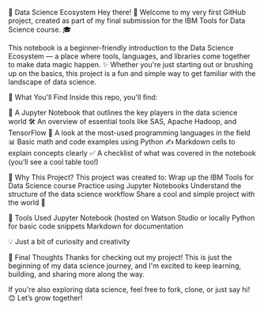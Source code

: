 🌟 Data Science Ecosystem
Hey there! 👋
Welcome to my very first GitHub project, created as part of my final submission for the IBM Tools for Data Science course. 🎓

This notebook is a beginner-friendly introduction to the Data Science Ecosystem — a place where tools, languages, and libraries come together to make data magic happen. 
✨ Whether you're just starting out or brushing up on the basics, this project is a fun and simple way to get familiar with the landscape of data science.

📘 What You'll Find
Inside this repo, you'll find:

🧠 A Jupyter Notebook that outlines the key players in the data science world
🛠️ An overview of essential tools like SAS, Apache Hadoop, and TensorFlow
💬 A look at the most-used programming languages in the field
📊 Basic math and code examples using Python
✍️ Markdown cells to explain concepts clearly
✅ A checklist of what was covered in the notebook (you’ll see a cool table too!)

🚀 Why This Project?
This project was created to:
Wrap up the IBM Tools for Data Science course
Practice using Jupyter Notebooks
Understand the structure of the data science workflow
Share a cool and simple project with the world 💪

🧰 Tools Used
Jupyter Notebook (hosted on Watson Studio or locally
Python for basic code snippets
Markdown for documentation

💡 Just a bit of curiosity and creativity

🌈 Final Thoughts
Thanks for checking out my project!
This is just the beginning of my data science journey, and I'm excited to keep learning, building, and sharing more along the way.

If you're also exploring data science, feel free to fork, clone, or just say hi! 😊
Let’s grow together!
